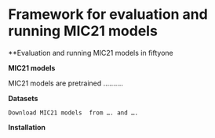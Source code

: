 **Framework for evaluation and running MIC21 models**
========

**Evaluation and running MIC21 models in fiftyone

**MIC21 models**

MIC21 models are pretrained  ……….

**Datasets**

	Download MIC21 models  from …. and ….

**Installation**

